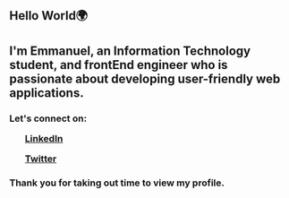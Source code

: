 <h2> Hello World🌍
<h2 className="font-bold text-2xl"> I'm Emmanuel, an Information Technology student, and frontEnd engineer who is passionate about developing user-friendly web applications.</h2>
<h3>
Let's connect on:

<ol><a href="https://www.linkedin.com/in/agboola-emmanuel-ab0196224/?lipi=urn%3Ali%3Apage%3Ad_flagship3_profile_view_base%3B5Boi%2Fcy%2BQNiRMheQxk%2BBiQ%3D%3D">LinkedIn</a></ol>
<ol><a href="https://twitter.com/Tom_Agboola">Twitter</a></ol>
</h3>
  
  <h3>
    Thank you for taking out time to view my profile.
  </h3>

